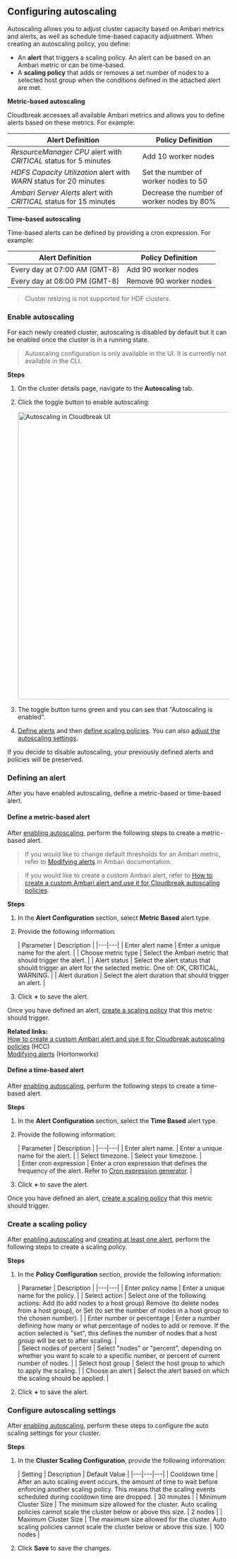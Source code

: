 ## Configuring autoscaling 

Autoscaling allows you to adjust cluster capacity based on Ambari metrics and alerts, as well as schedule time-based capacity adjustment. When creating an autoscaling policy, you define:

* An **alert** that triggers a scaling policy. An alert can be based on an Ambari metric or can be time-based.     
* A **scaling policy** that adds or removes a set number of nodes to a selected host group when the conditions defined in the attached alert are met.    

**Metric-based autoscaling**

Cloudbreak accesses all available Ambari metrics and allows you to define alerts based on these metrics. For example:

| Alert Definition | Policy Definition |
|---|---|
| *ResourceManager CPU* alert with *CRITICAL* status for 5 minutes | Add 10 worker nodes |
| *HDFS Capacity Utilization* alert with *WARN* status for 20 minutes | Set the number of worker nodes to 50 |
| *Ambari Server Alerts* alert with *CRITICAL* status for 15 minutes | Decrease the number of worker nodes by 80% |


**Time-based autoscaling**

Time-based alerts can be defined by providing a cron expression. For example: 

| Alert Definition | Policy Definition |
|---|---|
| Every day at 07:00 AM (GMT-8) | Add 90 worker nodes | 
| Every day at 08:00 PM (GMT-8) | Remove 90 worker nodes |

> Cluster resizing is not supported for HDF clusters. 
 

### Enable autoscaling 

For each newly created cluster, autoscaling is disabled by default but it can be enabled once the cluster is in a running state. 

[Comment]: <> (Is it disabled by default?)

> Autoscaling configuration is only available in the UI. It is currently not available in the CLI. 

**Steps**

1. On the cluster details page, navigate to the **Autoscaling** tab.   
3. Click the toggle button to enable autoscaling:

    <a href="../images/cb_cb-autoscaling1.png" target="_blank" title="click to enlarge"><img src="../images/cb_cb-autoscaling1.png" width="650" title="Autoscaling in Cloudbreak UI"></a>  
      
4. The toggle button turns green and you can see that "Autoscaling is enabled".   
5. [Define alerts](#defining-an-alert) and then [define scaling policies](#create-a-scaling-policy). You can also [adjust the autoscaling settings](#configure-autoscaling-settings). 

If you decide to disable autoscaling, your previously defined alerts and policies will be preserved. 


### Defining an alert

After you have enabled autoscaling, define a metric-based or time-based alert.  


#### Define a metric-based alert 

After [enabling autoscaling](#enable-autoscaling), perform the following steps to create a metric-based alert.  

> If you would like to change default thresholds for an Ambari metric, refer to [Modifying alerts](https://docs.hortonworks.com/HDPDocuments/Ambari-2.6.1.0/bk_ambari-operations/content/modifying_alerts.html) in Ambari documentation. 

> If you would like to create a custom Ambari alert, refer to [How to create a custom Ambari alert and use it for Cloudbreak autoscaling policies](https://community.hortonworks.com/articles/143762/how-to-create-a-custom-ambari-alert-and-use-it-for.html).

**Steps**

1. In the **Alert Configuration** section, select **Metric Based** alert type.      
2. Provide the following information:

    | Parameter | Description |
|---|---|
| Enter alert name | Enter a unique name for the alert. | 
| Choose metric type | Select the Ambari metric that should trigger the alert. |
| Alert status | Select the alert status that should trigger an alert for the selected metric. One of: OK, CRITICAL, WARNING. | 
| Alert duration | Select the alert duration that should trigger an alert. |   

3. Click **+** to save the alert.  

Once you have defined an alert, [create a scaling policy](#create-a-scaling-policy) that this metric should trigger.

**Related links:**  
[How to create a custom Ambari alert and use it for Cloudbreak autoscaling policies](https://community.hortonworks.com/articles/143762/how-to-create-a-custom-ambari-alert-and-use-it-for.html) (HCC)   
[Modifying alerts](https://docs.hortonworks.com/HDPDocuments/Ambari-2.6.1.0/bk_ambari-operations/content/modifying_alerts.html) (Hortonworks)   



#### Define a time-based alert 

After [enabling autoscaling](#enable-autoscaling), perform the following steps to create a time-based alert.

**Steps**
 
1. In the **Alert Configuration** section, select the **Time Based** alert type. 
2. Provide the following information: 

    | Parameter | Description |
|---|---|
| Enter alert name. |  Enter a unique name for the alert. | 
| Select timezone. | Select your timezone. |   
| Enter cron expression | Enter a cron expression that defines the frequency of the alert. Refer to [Cron expression generator](http://www.cronmaker.com/). | 

3. Click **+** to save the alert.   

Once you have defined an alert, [create a scaling policy](#create-a-scaling-policy) that this metric should trigger.


### Create a scaling policy 

After [enabling autoscaling](#enable-autoscaling) and [creating at least one alert](#defining-an-alert), perform the following steps to create a scaling policy.

**Steps**

1. In the **Policy Configuration** section, provide the following information:

    | Parameter | Description |
|---|---| 
| Enter policy name | Enter a unique name for the policy. | 
| Select action | Select one of the following actions: Add (to add nodes to a host group) Remove (to delete nodes from a host group), or Set (to set the number of nodes in a host group to the chosen number). | 
| Enter number or percentage | Enter a number defining how many or what percentage of nodes to add or remove. If the action selected is "set", this defines the number of nodes that a host group will be set to after scaling. |  
| Select nodes of percent | Select "nodes" or "percent", depending on whether you want to scale to a specific number, or percent of current number of nodes.  |
| Select host group | Select the host group to which to apply the scaling. | 
| Choose an alert | Select the alert based on which the scaling should be applied. |   

9. Click **+** to save the alert.   



### Configure autoscaling settings 

After [enabling autoscaling](#enable-autoscaling), perform these steps to configure the auto scaling settings for your cluster.   

**Steps**

1. In the **Cluster Scaling Configuration**, provide the following information: 
    
    | Setting | Description	 | Default Value |
|---|---|---|
| Cooldown time  | After an auto scaling event occurs, the amount of time to wait before enforcing another scaling policy. This means that the scaling events scheduled during cooldown time are dropped. | 30 minutes |
| Minimum Cluster Size |	The minimum size allowed for the cluster. Auto scaling policies cannot scale the cluster below or above this size. | 2 nodes |
| Maximum Cluster Size |	The maximum size allowed for the cluster. Auto scaling policies cannot scale the cluster below or above this size. | 100 nodes |

2. Click **Save** to save the changes. 


